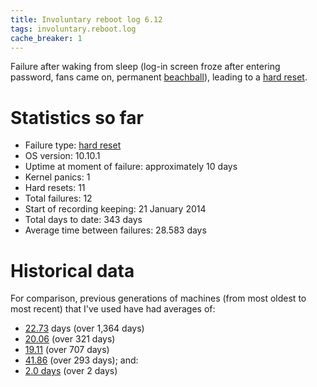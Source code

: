 ```yaml
---
title: Involuntary reboot log 6.12
tags: involuntary.reboot.log
cache_breaker: 1
---
```


Failure after waking from sleep (log-in screen froze after entering password, fans came on, permanent [beachball](/wiki/beachball)), leading to a [hard reset](/wiki/hard_reset).

# Statistics so far

-   Failure type: [hard reset](/wiki/hard_reset)
-   OS version: 10.10.1
-   Uptime at moment of failure: approximately 10 days
-   Kernel panics: 1
-   Hard resets: 11
-   Total failures: 12
-   Start of recording keeping: 21 January 2014
-   Total days to date: 343 days
-   Average time between failures: 28.583 days

# Historical data

For comparison, previous generations of machines (from most oldest to most recent) that I've used have had averages of:

-   [22.73](/blog/involuntary-reboot-log-60) days (over 1,364 days)
-   [20.06](/snippets/23) (over 321 days)
-   [19.11](/snippets/128) (over 707 days)
-   [41.86](/snippets/170) (over 293 days); and:
-   [2.0 days](/snippets/171) (over 2 days)

